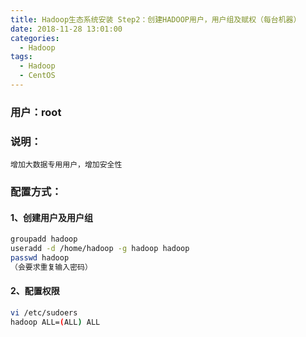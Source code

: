 ```yaml
---
title: Hadoop生态系统安装 Step2：创建HADOOP用户，用户组及赋权（每台机器）
date: 2018-11-28 13:01:00
categories:
  - Hadoop
tags:
  - Hadoop
  - CentOS
---
```


<!--more-->

### 用户：root

### 说明：

    增加大数据专用用户，增加安全性

### 配置方式：

#### 1、创建用户及用户组

```bash
groupadd hadoop
useradd -d /home/hadoop -g hadoop hadoop
passwd hadoop
（会要求重复输入密码）
```

#### 2、配置权限

```bash
vi /etc/sudoers
hadoop ALL=(ALL) ALL
```
